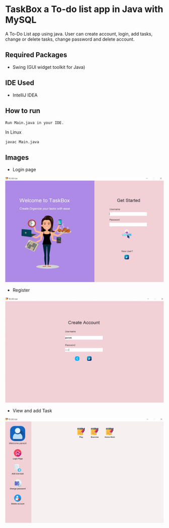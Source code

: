 # TaskBox a To-do list app in Java with MySQL

A To-Do List app using java. User can create account, login, add tasks, change or delete tasks, change password and delete account.

## Required Packages
* Swing (GUI widget toolkit for Java)

## IDE Used
* IntelliJ IDEA

## How to run
```
Run Main.java in your IDE.
```
In Linux
```
javac Main.java
```
## Images

* Login page

![Login](home.jpg)

* Register

![Register](create_Account.jpg)

* View and add Task

![Register](Task.jpg)
